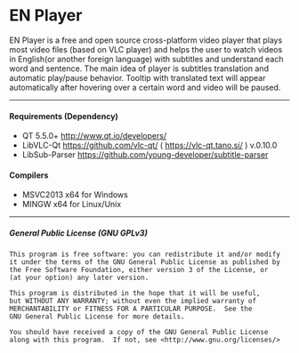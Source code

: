 # EN Player
EN Player is a free and open source cross-platform video player that plays most video files (based on VLC player) and helps the user to watch videos in English(or another foreign language) with subtitles and understand each word and sentence. The main idea of player is subtitles translation and automatic play/pause behavior. Tooltip with translated text will appear automatically after hovering over a certain word and video will be paused.
___
#### Requirements (Dependency)
- QT 5.5.0+  http://www.qt.io/developers/
- LibVLC-Qt  https://github.com/vlc-qt/ ( https://vlc-qt.tano.si/ ) v.0.10.0
- LibSub-Parser https://github.com/young-developer/subtitle-parser

#### Compilers
- MSVC2013 x64 for Windows  
- MINGW x64 for Linux/Unix

___
##### General Public License (GNU GPLv3)
```
This program is free software: you can redistribute it and/or modify
it under the terms of the GNU General Public License as published by
the Free Software Foundation, either version 3 of the License, or
(at your option) any later version.

This program is distributed in the hope that it will be useful,
but WITHOUT ANY WARRANTY; without even the implied warranty of
MERCHANTABILITY or FITNESS FOR A PARTICULAR PURPOSE.  See the
GNU General Public License for more details.

You should have received a copy of the GNU General Public License
along with this program.  If not, see <http://www.gnu.org/licenses/>
